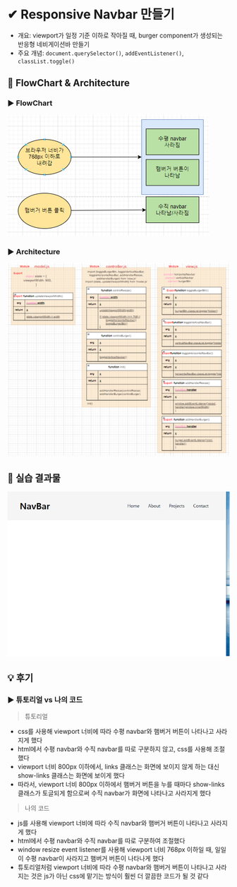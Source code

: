 # ✔ Responsive Navbar 만들기

-   개요: viewport가 일정 기준 이하로 작아질 때, burger component가 생성되는 반응형 네비게이션바 만들기
-   주요 개념: `document.querySelector()`, `addEventListener()`, `classList.toggle()`

## 🎨 FlowChart & Architecture

[](https://app.diagrams.net/?src=about#G1_A3bBEFjr6HcNOHzLXsDam54L22zR7qO)

### ▶ FlowChart

![](./image/flowchart.PNG)

### ▶ Architecture

![](./image/architecture.PNG)

## 🧩 실습 결과물

![](../gif/Responsive-Navbar_practice1.gif)

## 💡 후기

### ▶ 튜토리얼 vs 나의 코드

> 튜토리얼

-   css를 사용해 viewport 너비에 따라 수평 navbar와 햄버거 버튼이 나타나고 사라지게 했다
-   html에서 수평 navbar와 수직 navbar를 따로 구분하지 않고, css를 사용해 조절했다
-   viewport 너비 800px 이하에서, links 클래스는 화면에 보이지 않게 하는 대신 show-links 클래스는 화면에 보이게 했다
-   따라서, viewport 너비 800px 이하에서 햄버거 버튼을 누를 때마다 show-links 클래스가 토글되게 함으로써 수직 navbar가 화면에 나타나고 사라지게 했다

> 나의 코드

-   js를 사용해 viewport 너비에 따라 수직 navbar와 햄버거 버튼이 나타나고 사라지게 했다
-   html에서 수평 navbar와 수직 navbar를 따로 구분하여 조절했다
-   window resize event listener를 사용해 viewport 너비 768px 이하일 때, 일일이 수평 navbar이 사라지고 햄버거 버튼이 나타나게 했다
-   튜토리얼처럼 viewport 너비에 따라 수평 navbar와 햄버거 버튼이 나타나고 사라지는 것은 js가 아닌 css에 맡기는 방식이 훨씬 더 깔끔한 코드가 될 것 같다
